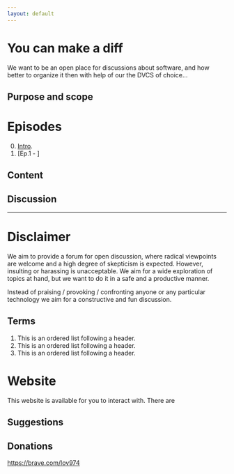 ```yaml
---
layout: default
---
```


# You can make a diff

We want to be an open place for discussions about software, and how better to organize it then with help of our the DVCS of choice...

## Purpose and scope

# Episodes

0.  [Intro](./episodes/intro.html).
1.  [Ep.1 - ]

## Content

## Discussion

* * *

# Disclaimer

We aim to provide a forum for open discussion, where radical viewpoints are welcome and a high degree of skepticism is expected. However, insulting or harassing is unacceptable. We aim for a wide exploration of topics at hand, but we want to do it in a safe and a productive manner. 

Instead of praising / provoking / confronting anyone or any particular technology we aim for a constructive and fun discussion.

## Terms

1.  This is an ordered list following a header.
2.  This is an ordered list following a header.
3.  This is an ordered list following a header.

# Website

This website is available for you to interact with. There are 

## Suggestions

## Donations

https://brave.com/lov974
